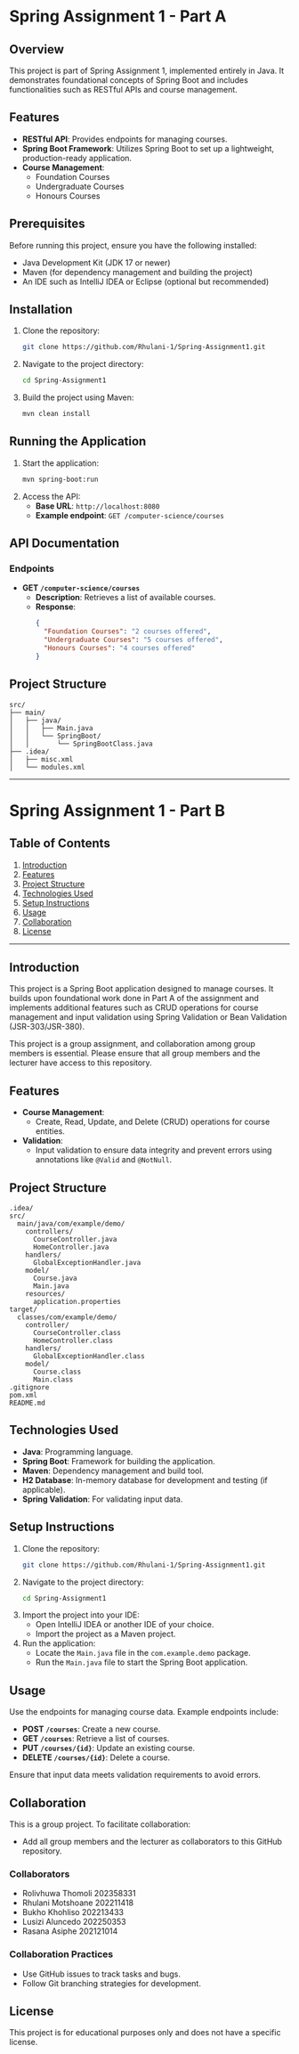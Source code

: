 # Spring Assignment 1 - Part A

## Overview
This project is part of Spring Assignment 1, implemented entirely in Java. It demonstrates foundational concepts of Spring Boot and includes functionalities such as RESTful APIs and course management.

## Features
- **RESTful API**: Provides endpoints for managing courses.
- **Spring Boot Framework**: Utilizes Spring Boot to set up a lightweight, production-ready application.
- **Course Management**:
  - Foundation Courses
  - Undergraduate Courses
  - Honours Courses

## Prerequisites
Before running this project, ensure you have the following installed:
- Java Development Kit (JDK 17 or newer)
- Maven (for dependency management and building the project)
- An IDE such as IntelliJ IDEA or Eclipse (optional but recommended)

## Installation
1. Clone the repository:
   ```bash
   git clone https://github.com/Rhulani-1/Spring-Assignment1.git
   ```
2. Navigate to the project directory:
   ```bash
   cd Spring-Assignment1
   ```
3. Build the project using Maven:
   ```bash
   mvn clean install
   ```

## Running the Application
1. Start the application:
   ```bash
   mvn spring-boot:run
   ```
2. Access the API:
   - **Base URL**: `http://localhost:8080`
   - **Example endpoint**: `GET /computer-science/courses`

## API Documentation

### Endpoints
- **GET `/computer-science/courses`**
  - **Description**: Retrieves a list of available courses.
  - **Response**:
    ```json
    {
      "Foundation Courses": "2 courses offered",
      "Undergraduate Courses": "5 courses offered",
      "Honours Courses": "4 courses offered"
    }
    ```

## Project Structure
```plaintext
src/
├── main/
│   ├── java/
│   │   ├── Main.java
│   │   └── SpringBoot/
│   │       └── SpringBootClass.java
├── .idea/
│   ├── misc.xml
│   └── modules.xml
```

---
# Spring Assignment 1 - Part B


## Table of Contents
1. [Introduction](#introduction)
2. [Features](#features)
3. [Project Structure](#project-structure)
4. [Technologies Used](#technologies-used)
5. [Setup Instructions](#setup-instructions)
6. [Usage](#usage)
7. [Collaboration](#collaboration)
8. [License](#license)

---

## Introduction
This project is a Spring Boot application designed to manage courses. It builds upon foundational work done in Part A of the assignment and implements additional features such as CRUD operations for course management and input validation using Spring Validation or Bean Validation (JSR-303/JSR-380).

This project is a group assignment, and collaboration among group members is essential. Please ensure that all group members and the lecturer have access to this repository.

## Features
- **Course Management**:
  - Create, Read, Update, and Delete (CRUD) operations for course entities.
- **Validation**:
  - Input validation to ensure data integrity and prevent errors using annotations like `@Valid` and `@NotNull`.

## Project Structure
```plaintext
.idea/
src/
  main/java/com/example/demo/
    controllers/
      CourseController.java
      HomeController.java
    handlers/
      GlobalExceptionHandler.java
    model/
      Course.java
      Main.java
    resources/
      application.properties
target/
  classes/com/example/demo/
    controller/
      CourseController.class
      HomeController.class
    handlers/
      GlobalExceptionHandler.class
    model/
      Course.class
      Main.class
.gitignore
pom.xml
README.md
```

## Technologies Used
- **Java**: Programming language.
- **Spring Boot**: Framework for building the application.
- **Maven**: Dependency management and build tool.
- **H2 Database**: In-memory database for development and testing (if applicable).
- **Spring Validation**: For validating input data.

## Setup Instructions
1. Clone the repository:
   ```bash
   git clone https://github.com/Rhulani-1/Spring-Assignment1.git
   ```
2. Navigate to the project directory:
   ```bash
   cd Spring-Assignment1
   ```
3. Import the project into your IDE:
   - Open IntelliJ IDEA or another IDE of your choice.
   - Import the project as a Maven project.
4. Run the application:
   - Locate the `Main.java` file in the `com.example.demo` package.
   - Run the `Main.java` file to start the Spring Boot application.

## Usage
Use the endpoints for managing course data. Example endpoints include:
- **POST `/courses`**: Create a new course.
- **GET `/courses`**: Retrieve a list of courses.
- **PUT `/courses/{id}`**: Update an existing course.
- **DELETE `/courses/{id}`**: Delete a course.

Ensure that input data meets validation requirements to avoid errors.

## Collaboration
This is a group project. To facilitate collaboration:
- Add all group members and the lecturer as collaborators to this GitHub repository.

### Collaborators
- Rolivhuwa Thomoli 202358331
- Rhulani Motshoane 202211418
- Bukho Khohliso 202213433
- Lusizi Aluncedo 202250353
- Rasana Asiphe 202121014

### Collaboration Practices
- Use GitHub issues to track tasks and bugs.
- Follow Git branching strategies for development.

## License
This project is for educational purposes only and does not have a specific license.
